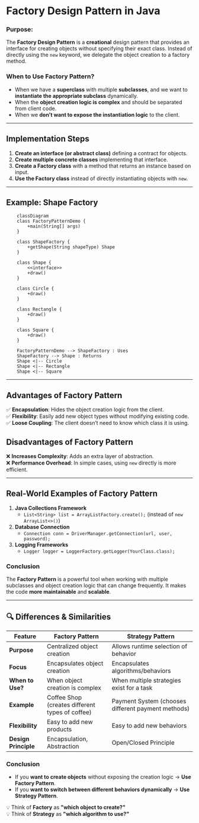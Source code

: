 # **Factory Design Pattern in Java**

### **Purpose:**
The **Factory Design Pattern** is a **creational** design pattern that provides an interface for creating objects without specifying their exact class. Instead of directly using the `new` keyword, we delegate the object creation to a factory method.

### **When to Use Factory Pattern?**
- When we have a **superclass** with multiple **subclasses**, and we want to **instantiate the appropriate subclass** dynamically.
- When the **object creation logic is complex** and should be separated from client code.
- When we **don’t want to expose the instantiation logic** to the client.

---

## **Implementation Steps**
1. **Create an interface (or abstract class)** defining a contract for objects.
2. **Create multiple concrete classes** implementing that interface.
3. **Create a Factory class** with a method that returns an instance based on input.
4. **Use the Factory class** instead of directly instantiating objects with `new`.

---

## **Example: Shape Factory**
```mermaid
    classDiagram
    class FactoryPatternDemo {
        +main(String[] args)
    }

    class ShapeFactory {
        +getShape(String shapeType) Shape
    }

    class Shape {
        <<interface>>
        +draw()
    }

    class Circle {
        +draw()
    }

    class Rectangle {
        +draw()
    }

    class Square {
        +draw()
    }

    FactoryPatternDemo --> ShapeFactory : Uses
    ShapeFactory --> Shape : Returns
    Shape <|-- Circle
    Shape <|-- Rectangle
    Shape <|-- Square

```


---

## **Advantages of Factory Pattern**
✅ **Encapsulation**: Hides the object creation logic from the client.  
✅ **Flexibility**: Easily add new object types without modifying existing code.  
✅ **Loose Coupling**: The client doesn’t need to know which class it is using.  

## **Disadvantages of Factory Pattern**
❌ **Increases Complexity**: Adds an extra layer of abstraction.  
❌ **Performance Overhead**: In simple cases, using `new` directly is more efficient.  

---

## **Real-World Examples of Factory Pattern**
1. **Java Collections Framework**  
   - `List<String> list = ArrayListFactory.create();` (instead of `new ArrayList<>()`)
2. **Database Connection**  
   - `Connection conn = DriverManager.getConnection(url, user, password);`
3. **Logging Frameworks**  
   - `Logger logger = LoggerFactory.getLogger(YourClass.class);`

### **Conclusion**
The **Factory Pattern** is a powerful tool when working with multiple subclasses and object creation logic that can change frequently. It makes the code **more maintainable** and **scalable**.

---
## **🔍 Differences & Similarities**
| Feature            | Factory Pattern | Strategy Pattern |
|--------------------|----------------|----------------|
| **Purpose**       | Centralized object creation | Allows runtime selection of behavior |
| **Focus**         | Encapsulates object creation | Encapsulates algorithms/behaviors |
| **When to Use?**  | When object creation is complex | When multiple strategies exist for a task |
| **Example**       | Coffee Shop (creates different types of coffee) | Payment System (chooses different payment methods) |
| **Flexibility**   | Easy to add new products | Easy to add new behaviors |
| **Design Principle** | Encapsulation, Abstraction | Open/Closed Principle |

### **Conclusion**
- If you **want to create objects** without exposing the creation logic → **Use Factory Pattern**.  
- If you **want to switch between different behaviors dynamically** → **Use Strategy Pattern**.  

💡 Think of **Factory** as **"which object to create?"**  
💡 Think of **Strategy** as **"which algorithm to use?"**  